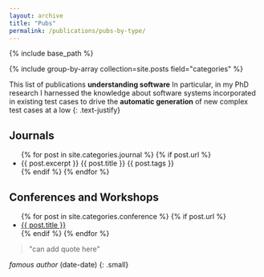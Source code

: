 ```yaml
---
layout: archive
title: "Pubs" 
permalink: /publications/pubs-by-type/
---
```


{% include base_path %}

{% include group-by-array collection=site.posts field="categories" %}


<section class="page__content" itemprop="text" markdown="1">


This list of publications __understanding software__
In particular, in my PhD research I
harnessed the knowledge about software systems incorporated in existing test
cases to drive the __automatic generation__ of new complex test cases at a low
{: .text-justify}

</section>

<h2 class="archive__subtitle">Journals</h2>

<ul>
  {% for post in site.categories.journal %}
    {% if post.url %}
        <li>{{ post.excerpt }} {{ post.title }} {{ post.tags }}</li>
    {% endif %}
  {% endfor %}
</ul>

<h2 class="archive__subtitle">Conferences and Workshops</h2>

<ul>
  {% for post in site.categories.conference %}
    {% if post.url %}
        <li><a href="{{ post.url }}">{{ post.title }}</a></li>
    {% endif %}
  {% endfor %}
</ul>




<section class="page__content cf" itemprop="text" markdown="1">

> "can add quote here"

<cite>famous author</cite> (date-date) 
{: .small}

</section>
